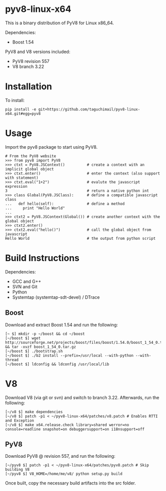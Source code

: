 pyv8-linux-x64
==============

This is a binary distribution of PyV8 for Linux x86_64.

Dependencies:

* Boost 1.54

PyV8 and V8 versions included:

* PyV8 revision 557
* V8 branch 3.22

Installation
=============

To install:
```
pip install -e git+https://github.com/taguchimail/pyv8-linux-x64.git#egg=pyv8
```

Usage
=====

Import the pyv8 package to start using PyV8.

``` 
# From the PyV8 website
>>> from pyv8 import PyV8
>>> ctxt = PyV8.JSContext()          # create a context with an implicit global object
>>> ctxt.enter()                     # enter the context (also support with statement)
>>> ctxt.eval("1+2")                 # evalute the javascript expression
3                                    # return a native python int
>>> class Global(PyV8.JSClass):      # define a compatible javascript class
...   def hello(self):               # define a method
...     print "Hello World"    
...
>>> ctxt2 = PyV8.JSContext(Global()) # create another context with the global object
>>> ctxt2.enter()                    
>>> ctxt2.eval("hello()")            # call the global object from javascript
Hello World                          # the output from python script
```

Build Instructions
==================

Dependencies:

* GCC and G++
* SVN and Git
* Python
* Systemtap (systemtap-sdt-devel) / DTrace

## Boost

Download and extract Boost 1.54 and run the following:

```
[~ $] mkdir -p ~/boost && cd ~/boost
[~/boost $] wget http://sourceforge.net/projects/boost/files/boost/1.54.0/boost_1_54_0.tar.gz && tar -xvzf boost_1_54_0.tar.gz
[~/boost $] ./bootstrap.sh
[~/boost $] ./b2 install --prefix=/usr/local --with-python --with-thread
[~/boost $] ldconfig && ldconfig /usr/local/lib
```

# V8

Download V8 (via git or svn) and switch to branch 3.22. Afterwards, run the following:

```
[~/v8 $] make dependencies
[~/v8 $] patch -p1 < ~/pyv8-linux-x64/patches/v8.patch # Enables RTTI and Exception
[~/v8 $] make x64.release.check library=shared werror=no console=readline snapshot=on debuggersupport=on i18nsupport=off
```

## PyV8

Download PyV8 @ revision 557, and run the following:

```
[~/pyv8 $] patch -p1 < ~/pyv8-linux-x64/patches/pyv8.patch # Skip building V8
[~/pyv8 $] V8_HOME=/home/me/v8/ python setup.py build
```

Once built, copy the necessary build artifacts into the src folder.
